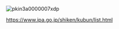![pkin3a0000007xdp](https://gist.github.com/assets/111455900/c443a57c-c802-4e82-b46b-93b2e44488e2)

https://www.ipa.go.jp/shiken/kubun/list.html